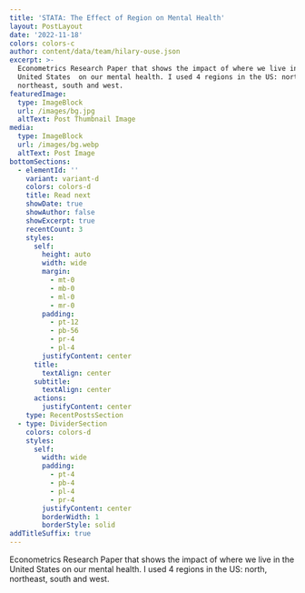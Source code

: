 ```yaml
---
title: 'STATA: The Effect of Region on Mental Health'
layout: PostLayout
date: '2022-11-18'
colors: colors-c
author: content/data/team/hilary-ouse.json
excerpt: >-
  Econometrics Research Paper that shows the impact of where we live in the
  United States  on our mental health. I used 4 regions in the US: north,
  northeast, south and west. 
featuredImage:
  type: ImageBlock
  url: /images/bg.jpg
  altText: Post Thumbnail Image
media:
  type: ImageBlock
  url: /images/bg.webp
  altText: Post Image
bottomSections:
  - elementId: ''
    variant: variant-d
    colors: colors-d
    title: Read next
    showDate: true
    showAuthor: false
    showExcerpt: true
    recentCount: 3
    styles:
      self:
        height: auto
        width: wide
        margin:
          - mt-0
          - mb-0
          - ml-0
          - mr-0
        padding:
          - pt-12
          - pb-56
          - pr-4
          - pl-4
        justifyContent: center
      title:
        textAlign: center
      subtitle:
        textAlign: center
      actions:
        justifyContent: center
    type: RecentPostsSection
  - type: DividerSection
    colors: colors-d
    styles:
      self:
        width: wide
        padding:
          - pt-4
          - pb-4
          - pl-4
          - pr-4
        justifyContent: center
        borderWidth: 1
        borderStyle: solid
addTitleSuffix: true
---
```

Econometrics Research Paper that shows the impact of where we live in the United States  on our mental health. I used 4 regions in the US: north, northeast, south and west.&#x20;

